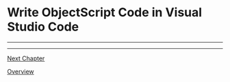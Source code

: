 # Write ObjectScript Code in Visual Studio Code

---

---

[Next Chapter](../README.md)

[Overview](../README.md)
